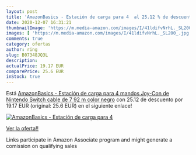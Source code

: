 ```yaml
---
layout: post
title: 'AmazonBasics - Estación de carga para 4  al 25.12 % de descuento'
date: 2020-12-07 16:31:21
thumbnailImage: 'https://m.media-amazon.com/images/I/41ldifvNrhL._SL200_.jpg'
images: [ 'https://m.media-amazon.com/images/I/41ldifvNrhL._SL200_.jpg' ]
comments: true
category: ofertas
author: ring
slug: B07348JQ3L
description:
actualPrice: 19.17 EUR
comparePrice: 25.6 EUR
inStock: true
---
```


Está [AmazonBasics - Estación de carga para 4 mandos Joy-Con de Nintendo Switch  cable de 7 92 m  color negro](https://www.amazon.es/dp/B07348JQ3L/?tag=tolees-21) con 25.12 de descuento por 19.17 EUR (original: 25.6 EUR) en el siguiente enlace!

[![AmazonBasics - Estación de carga para 4 ](https://m.media-amazon.com/images/I/41ldifvNrhL._SL200_.jpg)](https://www.amazon.es/dp/B07348JQ3L/?tag=tolees-21)

[Ver la oferta!!](https://www.amazon.es/dp/B07348JQ3L/?tag=tolees-21)

Links participate in Amazon Associate program and might generate a comission on qualifying sales


